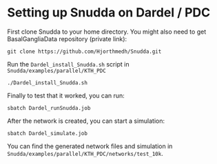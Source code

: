 # Setting up Snudda on Dardel / PDC

First clone Snudda to your home directory. You might also need to get BasalGangliaData repository (private link):
```
git clone https://github.com/Hjorthmedh/Snudda.git
```

Run the ```Dardel_install_Snudda.sh``` script in ```Snudda/examples/parallel/KTH_PDC```

```
./Dardel_install_Snudda.sh
```

Finally to test that it worked, you can run:

```
sbatch Dardel_runSnudda.job
```

After the network is created, you can start a simulation:

```
sbatch Dardel_simulate.job
```

You can find the generated network files and simulation in ```Snudda/examples/parallel/KTH_PDC/networks/test_10k```.


